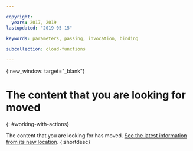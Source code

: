 ```yaml
---

copyright:
  years: 2017, 2019
lastupdated: "2019-05-15"

keywords: parameters, passing, invocation, binding

subcollection: cloud-functions

---
```


{:new_window: target="_blank"}
# The content that you are looking for moved
{: #working-with-actions}

The content that you are looking for has moved. [See the latest information from its new location](/docs/openwhisk?topic=cloud-functions-actions#actions_params).
{:shortdesc}
